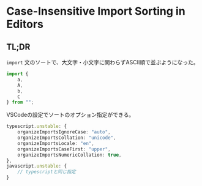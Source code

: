 # Case-Insensitive Import Sorting in Editors

## TL;DR

`import` 文のソートで、大文字・小文字に関わらずASCII順で並ぶようになった。

```typescript
import {
    a,
    A,
    b,
    C
} from "";
```

VSCodeの設定でソートのオプション指定ができる。

```typescript
typescript.unstable: {
    organizeImportsIgnoreCase: "auto",
    organizeImportsCollation: "unicode",
    organizeImportsLocale: "en",
    organizeImportsCaseFirst: "upper",
    organizeImportsNumericCollation: true,
},
javascript.unstable: {
    // typescriptと同じ指定
}
```
